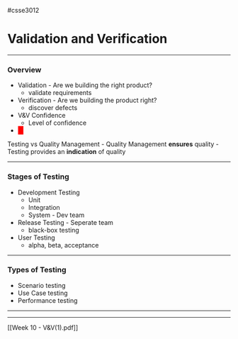 #csse3012 
# Validation and Verification
___
### Overview
- Validation - Are we building the right product?
	- validate requirements
- Verification - Are we building the product right?
	- discover defects
- V&V Confidence
	- Level of confidence
- <span style="color: white; background-color: red ; padding-left: 5px; padding-right: 5px; border: 1px solid red;">
Testing vs Quality Management 
</span>
	- Quality Management **ensures** quality
	- Testing provides an **indication** of quality

___
### Stages of Testing
- Development Testing
	- Unit
	- Integration
	- System - Dev team
- Release Testing - Seperate team
	- black-box testing
- User Testing
	- alpha, beta, acceptance

___
### Types of Testing
- Scenario testing
- Use Case testing
- Performance testing

___

___
[[Week 10 - V&V(1).pdf]]